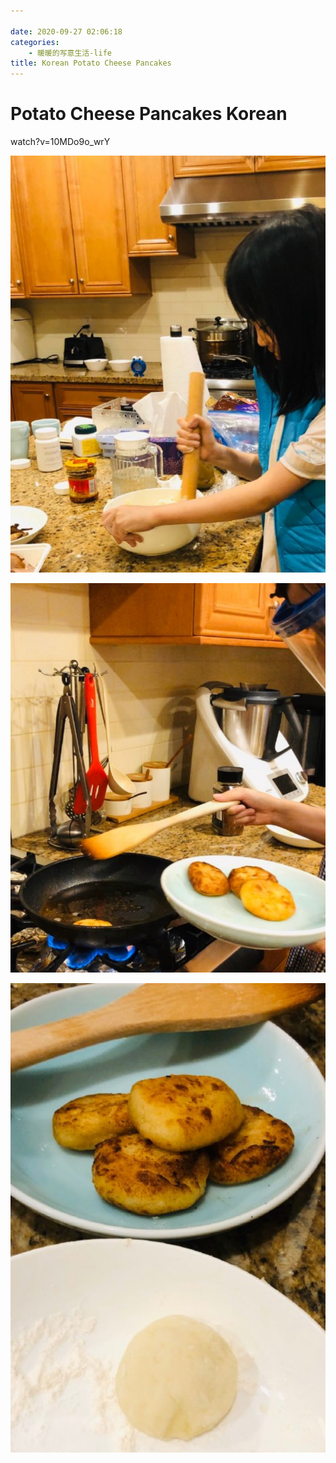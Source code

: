 ```yaml
---

date: 2020-09-27 02:06:18
categories:
    - 暖暖的写意生活-life
title: Korean Potato Cheese Pancakes
---
```


#  Potato Cheese Pancakes Korean

watch?v=10MDo9o_wrY

  


  


  


  


![](image_0.png)

![](image_1.png)

![](image_2.png)
